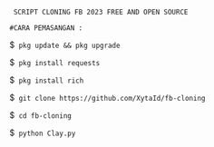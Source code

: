 ``` SCRIPT CLONING FB 2023 FREE AND OPEN SOURCE```

``` #CARA PEMASANGAN : ```

$``` pkg update && pkg upgrade```

$``` pkg install requests```

$``` pkg install rich```

$``` git clone https://github.com/XytaId/fb-cloning```

$``` cd fb-cloning```

$``` python Clay.py```
